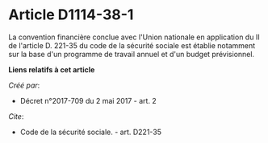 # Article D1114-38-1

La convention financière conclue avec l'Union nationale en application du 
II de l'article D. 221-35 du code de la sécurité sociale
est établie notamment sur la base d'un programme de travail annuel et d'un budget prévisionnel.

**Liens relatifs à cet article**

_Créé par_:

  - Décret n°2017-709 du 2 mai 2017 - art. 2

_Cite_:

  - Code de la sécurité sociale. - art. D221-35
